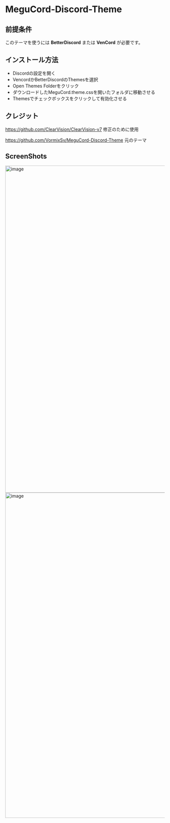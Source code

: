 # MeguCord-Discord-Theme

## 前提条件
このテーマを使うには **BetterDiscord** または **VenCord** が必要です。

## インストール方法
- Discordの設定を開く 
- VencordかBetterDiscordのThemesを選択 
- Open Themes Folderをクリック
- ダウンロードしたMeguCord.theme.cssを開いたフォルダに移動させる 
- Themesでチェックボックスをクリックして有効化させる 

## クレジット
https://github.com/ClearVision/ClearVision-v7  修正のために使用

https://github.com/VormixSv/MeguCord-Discord-Theme 元のテーマ

## ScreenShots
<img width="1919" height="1031" alt="image" src="https://github.com/user-attachments/assets/e1d0bd32-4200-47e2-a983-5c0cfc5c7f43" />

<img width="1919" height="1026" alt="image" src="https://github.com/user-attachments/assets/9a4bc13d-a589-4067-b48e-8eb231567b6f" />


